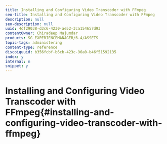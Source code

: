```yaml
---
title: Installing and Configuring Video Transcoder with FFmpeg
seo-title: Installing and Configuring Video Transcoder with FFmpeg
description: null
seo-description: null
uuid: 4df29038-d3c6-4230-ae52-3ca154657d93
contentOwner: Chiradeep Majumdar
products: SG_EXPERIENCEMANAGER/6.4/ASSETS
topic-tags: administering
content-type: reference
discoiquuid: b356fcbf-b6cb-423c-96a0-b46f51592135
index: y
internal: n
snippet: y
---
```


# Installing and Configuring Video Transcoder with FFmpeg{#installing-and-configuring-video-transcoder-with-ffmpeg}

<!--
Comment Type: draft

<p>While the video transcoder with FFmpeg works similar to the connector FFmpeg transcoder with Assets (see <a href="../../sites/authoring/using/default-components-foundation.md">Video Components</a>) , you have more control over the process using this version because you are sharing the source code for the same transcoder. If, however, you decide not to use FFmpeg, or you want to use it differently than what is offered with the out-of-the-box transcoder, you can use this source code as a template to build out the transcoder how you want. Also, be aware that when you use FFmpeg, you can copy video renditions to a file system outside of AEM using File Copy Service.</p>
-->

##

<!--
Comment Type: draft

<h3>Installing FFmpeg</h3>
-->

<!--
Comment Type: draft

<p>You will now download and install FFmpeg and verify the installation.</p>
-->

<!--
Comment Type: draft

<ol>
<li><p>Go to <a href="http://www.ffmpeg.org">http://www.ffmpeg.org</a> to download and install the latest version of FFmpeg for your specific environment (Macintoch, Windows, or Linux).</p> <p>Make sure the ffmpeg executable is set in your system path. You should be able to run <span class="code">ffmpeg</span> from any directory in your system.</p> </li>
</ol>
-->

<!--
Comment Type: draft

<note type="note">
<p>AEM 6.2 is compatible with FFmpeg 3.0 and is configured to run correctly with FFmpeg 3.0 (which was the latest version at the time of general availability of 6.2).<br /> As per the FFmpeg documentation at <a href="https://trac.ffmpeg.org/wiki/Encode/AAC">https://trac.ffmpeg.org/wiki/Encode/AAC</a>, FFmpeg 3.0 does not ship with pre-built <span class="code">libvo-aacenc</span> or <span class="code">libaacplus</span> encoders. To use these encoders, install FFmpeg with the <span class="code">--with-fdk-aac</span> and/or <span class="code">--with-faac</span> option(s), or compile FFmpeg from non-free sources.</p>
<p>Because FFmpeg performs all transcoding operations, any reference to default configurations pertains to particular versions of FFmpeg validated by Adobe and may change in future. For more details, see FFmpeg encoding guidelines at <a href="https://trac.ffmpeg.org/wiki/Encode/H.264">https://trac.ffmpeg.org/wiki/Encode/H.264</a> and <a href="https://trac.ffmpeg.org/wiki/Encode/AAC">https://trac.ffmpeg.org/wiki/Encode/AAC</a>.</p>
</note>
-->

<!--
Comment Type: draft

<note type="note">
<p>From software security standpoint, Adobe recommends using the latest releases of all third-party software. However, if it is not possible to upgrade to FFmpeg 3.0, you may try the following:</p>
<ul>
<li>Add <span class="code">-strict -2</span> to the <span class="code">customArgs</span> property of <i>/etc/dam/video/iehq/jcr:content and /etc/dam/video/hq/jcr:content</i>.</li>
<li>Change the <span class="code">audioCodec</span> property of <i>/etc/dam/video/iehq/jcr:content</i> and <i>/etc/dam/video/hq/jcr:content</i> to <span class="code">libvo_aacenc</span> from <span class="code">aac</span>.</li>
</ul>
</note>
-->

<!--
Comment Type: draft

<h3>Installing cq-s7dam-video-core-1.0.jar</h3>
-->

<!--
Comment Type: draft

<p>Following the installation of FFmpeg, you will now verify the s7damVideobundle.</p>
-->

<!--
Comment Type: draft

<ol>
<li><p>Open AEM in your environment.</p> </li>
<li><p>Untar <span class="code">s7damvideobundle.tar</span> and then go to the <span class="code">s7damvideobundle/core</span> directory.</p> <p>You can download <a href="https://marketing.adobe.com/resources/help/en_US/s7/s7damvideobundle.tar">s7damvideobundle.tar here</a>.</p> </li>
<li><p>Run the following command:</p> <p><span class="code">mvn clean install sling:install</span></p> <p>The jar file from this project is installed under <span class="code">/libs/dam/install/cq-s7dam-video-core-1.0.jar</span>. Code is derived out of the existing DAM Video application which is part of the CQ Codebase.</p> <p>Three services are installed with the following process labels:</p>
<ul>
<li>"Create Thumbnail with FFMPEG as a pluggable component"</li>
</ul> <p style="margin-left: 40px;">Used as a reference implementation component which you can repurpose for integration with another third-party video encoder.<br /> </p>
<ul>
<li>"Transcode Video with FFMPEG as a pluggable component"</li>
</ul> <p style="margin-left: 40px;">Used for encoding by way of FFMPEG when customization is required. For example, set up of business rules to apply different encoding profiles based on source video aspect ratio.<br /> </p>
<ul>
<li>"Copy Transcoded Videos to NFS Mount"</li>
</ul> <p style="margin-left: 40px;">Used to store resulting encoded files to a server mount for delivery, such as integration with CDN or video packaging services.</p> </li>
</ol>
-->

<!--
Comment Type: draft

<h3>Setting up the Video Services through CQ Workflow</h3>
-->

<!--
Comment Type: draft

<ol>
<li><p>In your running instance of AEM, go to the following:</p> <p><span class="code">localhost:4502/workflow</span><br /> </p> </li>
<li><p>Tap <strong>Tools </strong>&gt; <strong>Workflow </strong>&gt; <strong>Models</strong>, then on the Workflow Models page, double-click <span class="code">DAM Update Asset</span>.</p> </li>
<li><p>In the <strong>DAM Update Asset</strong> page, in the workflow model, delete any existing <span class="code">FFmpeg thumbnails</span> and <span class="code">FFmpeg transcoding</span> services that may exist.</p> <p>You are now ready to set up the FFmpeg thumbnailing service.</p> </li>
</ol>
-->

<!--
Comment Type: draft

<h3>Setting up the FFmpeg Thumbnailing Service</h3>
-->

<!--
Comment Type: draft

<ol>
<li><p>In the AEM Sidekick, expand the <strong>Workflow</strong> list.</p> </li>
<li><p>Drag-and-drop <strong>Process Step</strong> on to your workflow page.</p> <p><br /> </p> <img imageRotate="0" src="assets/chlimage_1-391.png" /></li>
<li><p>Double-click the process step to open the <strong>Step Properties</strong> dialog box. In the <strong>Common</strong> tab, type a title such as <span class="code">FFmpeg thumbnail service</span>.</p> <p>Optionally, in the <strong>Description</strong> field, type a description that can further help you identify the process, such as <span class="code">Extracts video poster frame</span>.</p> </li>
<li><p>Tap the <strong>Process</strong> tab. Then in the <strong>Process</strong> drop-down list, select <strong>Create Thumbnail with FFMPEG as a pluggable component</strong>.</p> </li>
<li><p>Check <strong>Handler Advance</strong> option to turn it on.</p> </li>
<li><p>In the <strong>Arguments</strong> field, add the following:</p> <p><span class="code">count:4,index:2,[140:100],[48:48],[319:319]</span></p> <p>The arguments <span class="code">count</span> and <span class="code">index</span> are explained at the following location:</p> <p><a href="../../sites/developing/using/workflows-step-ref.md#createvideothumbnails">Create Video Thumbnails</a></p> </li>
<li><p>Click <strong>OK</strong>, and then click <strong>Save</strong> near the upper-left corner of the <strong>Workflow</strong> page.</p> <p>You are now ready to set up the FFMPEG Transcoding Service. This service is used for video encoding by way of FFMPEG when customization is required such as setting up business rules to apply different video encoding profiles based on the source video's aspect ratio.</p> </li>
</ol>
-->

<!--
Comment Type: draft

<h3>Setting up the FFmpeg Transcoding Service</h3>
-->

<!--
Comment Type: draft

<ol>
<li><p>In the AEM Sidekick, in the <strong>Workflow</strong> list, drag and drop <strong>Process Step</strong> on to your workflow immediately below the FFmpeg thumbnails step that you just added earlier.</p> </li>
<li><p>Double-click the process step to open the <strong>Step Properties</strong> dialog box. In the <strong>Common</strong> tab, type a title such as <span class="code">FFmpeg transcoding service</span>.</p> <p>Optionally, in the <strong>Description</strong> field, type a description that can further help you identify the process, such as <span class="code">Creates web-enabled video formats</span>.</p> </li>
<li><p>Click the <strong>Process</strong> tab, in the <strong>Process</strong> drop-down list, select <strong>Transcode Video with FFMPEG as a pluggable component</strong>.</p> </li>
<li><p>Check <strong>Handler Advance</strong> option to turn it on.</p> </li>
<li><p>In the <strong>Arguments</strong> field, add the following:</p> <p><span class="code">profile:firefoxhq,profile:hq,profile:flv</span></p> <p>The transcoding video profiles you add here should reference the out-of-the-box Assets video profiles in the Tools/Assets/Video Profiles folder on the Tools page (/etc/dam/video).</p>  </li>
<li><p>Click <strong>OK</strong>, and then click <strong>Save</strong> near the upper-left corner of the <strong>Workflow</strong> page.</p> <p>You are now ready to set up the network file copy service which is used to store resulting encoded files to a NFS server mount for integration with a Content Delivery Network (CDN) or video packaging services.</p> </li>
</ol>
-->

<!--
Comment Type: draft

<h3>Setting up the Network File Copy Service</h3>
-->

<!--
Comment Type: draft

<ol>
<li><p>In the AEM Sidekick, in the <strong>Workflow</strong> list, drag and drop <strong>Process Step</strong> on to your workflow immediately below the FFmpeg transcoding step that you just added earlier.</p> </li>
<li><p>Double-click the process step to open the <strong>Step Properties</strong> dialog box. In the <strong>Common</strong> tab, type a title such as <span class="code">FFmpeg NFS copy service</span>.</p> <p>Optionally, in the <strong>Description</strong> field, type a description that can further help you identify the process, such as <span class="code">Transcoded files are copied to the directories that are specified by the NFS copy service</span>.</p> </li>
<li><p>Click the <strong>Process</strong> tab, and then select <strong>Copy Transcoded Videos to NFS Mount</strong>.</p> </li>
<li><p>Check <strong>Handler Advance</strong> option to turn it on.</p> </li>
<li><p>In the <strong>Arguments</strong> field, create any shared mounts where you want the transcoded video files and thumbnails placed for global deliver. For example, you could use the following format:</p> <p><span class="code">mount:/tmp/cq,mount:/tmp/cq2</span></p> <p>The path above copies transcoded files to the mounts <span class="code">/tmp/cq</span> and <span class="code">/tmp/cq2.</span></p> <p>Creating mounts is useful if you intend to deliver video using various options such as streaming.</p> </li>
<li><p>Click <strong>OK</strong>, and then click <strong>Save</strong> near the upper-left corner of the <strong>Workflow</strong> page.</p> <p>After you set up the three services above, you can upload your videos into Assets. </p> </li>
</ol>
-->

